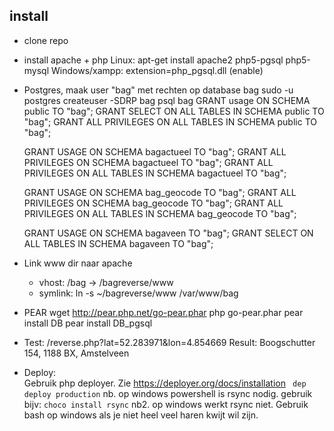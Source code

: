 ## install

* clone repo

* install apache + php
  Linux: apt-get install apache2 php5-pgsql php5-mysql
  Windows/xampp: extension=php_pgsql.dll (enable)

* Postgres, maak user "bag" met rechten op database bag
  sudo -u postgres createuser -SDRP bag
  psql bag
  GRANT usage ON SCHEMA public TO "bag";
  GRANT SELECT ON ALL TABLES IN SCHEMA public TO "bag";
  GRANT ALL PRIVILEGES ON ALL TABLES IN SCHEMA public TO "bag";

  GRANT USAGE ON SCHEMA bagactueel TO "bag";
  GRANT ALL PRIVILEGES ON SCHEMA bagactueel TO "bag";
  GRANT ALL PRIVILEGES ON ALL TABLES IN SCHEMA bagactueel TO "bag";
  
  GRANT USAGE ON SCHEMA bag_geocode TO "bag";
  GRANT ALL PRIVILEGES ON SCHEMA bag_geocode TO "bag";
  GRANT ALL PRIVILEGES ON ALL TABLES IN SCHEMA bag_geocode TO "bag";
  
  GRANT USAGE ON SCHEMA bagaveen TO "bag";
  GRANT SELECT ON ALL TABLES IN SCHEMA bagaveen TO "bag";

* Link www dir naar apache
  * vhost: /bag  -> /bagreverse/www
  * symlink: ln -s ~/bagreverse/www /var/www/bag

* PEAR
  wget http://pear.php.net/go-pear.phar
  php go-pear.phar
  pear install DB
  pear install DB_pgsql

* Test:
    /reverse.php?lat=52.283971&lon=4.854669
    Result: Boogschutter 154, 1188 BX, Amstelveen

* Deploy: <br>
  Gebruik php deployer. Zie https://deployer.org/docs/installation
    `` dep deploy production``
  nb. op windows powershell is rsync nodig. gebruik bijv: `choco install rsync`
  nb2. op windows werkt rsync niet. Gebruik bash op windows als je niet heel veel haren kwijt wil zijn.